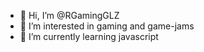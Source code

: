 - 👋 Hi, I’m @RGamingGLZ
- 👀 I’m interested in gaming and game-jams
- 🌱 I’m currently learning javascript

<!---
RGamingGLZ/RGamingGLZ is a ✨ special ✨ repository because its `README.md` (this file) appears on your GitHub profile.
You can click the Preview link to take a look at your changes.
--->
